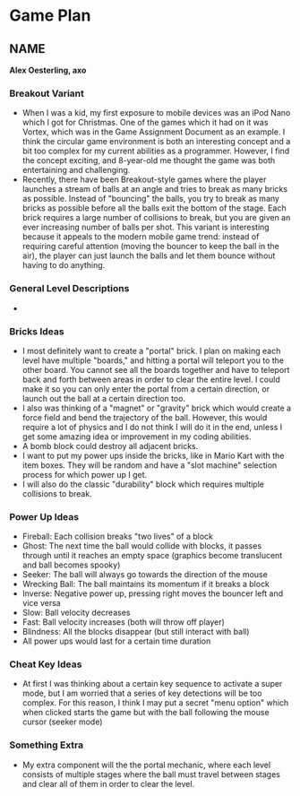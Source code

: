 # Game Plan
## NAME
**Alex Oesterling, axo**

### Breakout Variant
- When I was a kid, my first exposure to mobile devices was an iPod Nano which I got for Christmas.
One of the games which it had on it was Vortex, which was in the Game Assignment Document as
an example. I think the circular game environment is both an interesting concept and a bit too complex for
my current abilities as a programmer. However, I find the concept exciting, and 8-year-old me 
thought the game was both entertaining and challenging.
- Recently, there have been Breakout-style games where the player launches a stream of balls at an angle
and tries to break as many bricks as possible. Instead of "bouncing" the balls, you try to break as
many bricks as possible before all the balls exit the bottom of the stage. Each brick requires
a large number of collisions to break, but you are given an ever increasing number of balls per 
shot. This variant is interesting because it appeals to the modern mobile game trend:
instead of requiring careful attention (moving the bouncer to keep the ball in the air),
the player can just launch the balls and let them bounce without having to do anything.
### General Level Descriptions
- 
### Bricks Ideas
- I most definitely want to create a "portal" brick. I plan on making each level have multiple "boards,"
and hitting a portal will teleport you to the other board. You cannot see all the boards together
and have to teleport back and forth between areas in order to clear the entire level. I could make it so 
you can only enter the portal from a certain direction, or launch out the ball at a certain direction too.
- I also was thinking of a "magnet" or "gravity" brick which would create a force field and bend the trajectory of the
ball. However, this would require a lot of physics and I do not think I will do it in the end,
unless I get some amazing idea or improvement in my coding abilities.
- A bomb block could destroy all adjacent bricks.
- I want to put my power ups inside the bricks, like in Mario Kart with the item boxes. They will
be random and have a "slot machine" selection process for which power up I get.
- I will also do the classic "durability" block which requires multiple collisions to break.
### Power Up Ideas
- Fireball: Each collision breaks "two lives" of a block
- Ghost: The next time the ball would collide with blocks, it passes through until it reaches an empty space
 (graphics become translucent and ball becomes spooky)
 - Seeker: The ball will always go towards the direction of the mouse
 - Wrecking Ball: The ball maintains its momentum if it breaks a block
 - Inverse: Negative power up, pressing right moves the bouncer left and vice versa
 - Slow: Ball velocity decreases
 - Fast: Ball velocity increases (both will throw off player)
 - Blindness: All the blocks disappear (but still interact with ball)
 - All power ups would last for a certain time duration

### Cheat Key Ideas
- At first I was thinking about a certain key sequence to activate a super mode, but I am worried that 
a series of key detections will be too complex. For this reason, I think I may put a secret "menu option"
which when clicked starts the game but with the ball following the mouse cursor (seeker mode)
### Something Extra
- My extra component will the the portal mechanic, where each level consists of multiple stages where the ball must 
travel between stages and clear all of them in order to clear the level.
